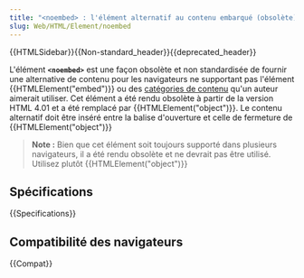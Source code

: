 ```yaml
---
title: "<noembed> : l'élément alternatif au contenu embarqué (obsolète)"
slug: Web/HTML/Element/noembed
---
```


{{HTMLSidebar}}{{Non-standard_header}}{{deprecated_header}}

L'élément **`<noembed>`** est une façon obsolète et non standardisée de fournir une alternative de contenu pour les navigateurs ne supportant pas l'élément {{HTMLElement("embed")}} ou des [catégories de contenu](/fr/docs/Web/HTML/Catégorie_de_contenu) qu'un auteur aimerait utiliser.
Cet élément a été rendu obsolète à partir de la version HTML 4.01 et a été remplacé par {{HTMLElement("object")}}. Le contenu alternatif doit être inséré entre la balise d'ouverture et celle de fermeture de {{HTMLElement("object")}}

> **Note :** Bien que cet élément soit toujours supporté dans plusieurs navigateurs, il a été rendu obsolète et ne devrait pas être utilisé. Utilisez plutôt {{HTMLElement("object")}}

## Spécifications

{{Specifications}}

## Compatibilité des navigateurs

{{Compat}}
